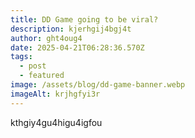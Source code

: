 ```yaml
---
title: DD Game going to be viral?
description: kjerhgij4bgj4t
author: ght4oug4
date: 2025-04-21T06:28:36.570Z
tags:
  - post
  - featured
image: /assets/blog/dd-game-banner.webp
imageAlt: krjhgfyi3r
---
```

k﻿thgiy4gu4higu4igfou